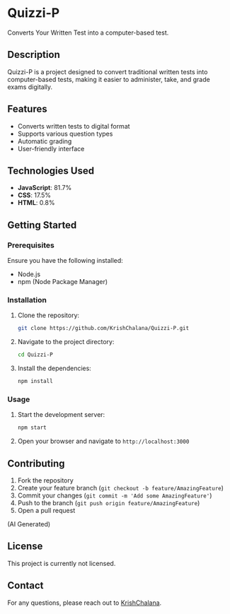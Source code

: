# Quizzi-P

Converts Your Written Test into a computer-based test.

## Description

Quizzi-P is a project designed to convert traditional written tests into computer-based tests, making it easier to administer, take, and grade exams digitally.

## Features

- Converts written tests to digital format
- Supports various question types
- Automatic grading
- User-friendly interface

## Technologies Used

- **JavaScript**: 81.7%
- **CSS**: 17.5%
- **HTML**: 0.8%

## Getting Started

### Prerequisites

Ensure you have the following installed:
- Node.js
- npm (Node Package Manager)

### Installation

1. Clone the repository:
   ```bash
   git clone https://github.com/KrishChalana/Quizzi-P.git
   ```
2. Navigate to the project directory:
   ```bash
   cd Quizzi-P
   ```
3. Install the dependencies:
   ```bash
   npm install
   ```

### Usage

1. Start the development server:
   ```bash
   npm start
   ```
2. Open your browser and navigate to `http://localhost:3000`

## Contributing

1. Fork the repository
2. Create your feature branch (`git checkout -b feature/AmazingFeature`)
3. Commit your changes (`git commit -m 'Add some AmazingFeature'`)
4. Push to the branch (`git push origin feature/AmazingFeature`)
5. Open a pull request


(AI Generated) 


## License

This project is currently not licensed. 

## Contact

For any questions, please reach out to [KrishChalana](https://github.com/KrishChalana).
